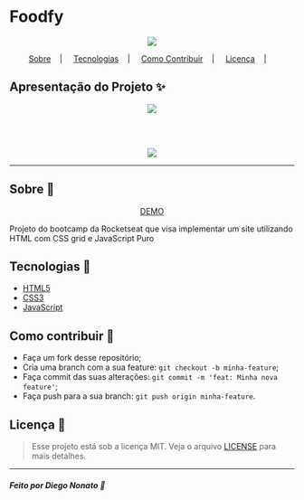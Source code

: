 <h1>Foodfy</h1>

<p align="center">
<image src="https://github.com/nonatodiego/foodfy/blob/master/assets/chef.png"/></br>
</p>

<p align="center">
<a href="#sobre-memo">Sobre</a>&nbsp;&nbsp;&nbsp; | &nbsp;&nbsp;&nbsp;
<a href="#tecnologias-rocket">Tecnologias</a>&nbsp;&nbsp;&nbsp; | &nbsp;&nbsp;&nbsp;
<a href="#como-contribuir-">Como Contribuir</a>&nbsp;&nbsp;&nbsp; | &nbsp;&nbsp;&nbsp;
<a href="#licença-scroll">Licença</a>&nbsp;&nbsp;&nbsp; | &nbsp;&nbsp;&nbsp;
</p>


## Apresentação do Projeto :sparkles:

<p align="center">
<image src="https://github.com/nonatodiego/foodfy/blob/master/layouts/mockup.png" />
</p>
<br><br>
<p align="center">
<image src="https://github.com/nonatodiego/foodfy/blob/master/layouts/foodfy-demo.gif" />
</p>

---

## Sobre :memo:

<p align="center">
  <a href="https://diego-foodfy.netlify.app/">DEMO</a>
</p>  

Projeto do bootcamp da Rocketseat que visa implementar um site utilizando HTML com CSS grid e JavaScript Puro

## Tecnologias :rocket:

- <a href="#">HTML5</a>
- <a href="#">CSS3</a>
- <a href="#">JavaScript</a>



## Como contribuir 🤔

- Faça um fork desse repositório;
- Cria uma branch com a sua feature: `git checkout -b minha-feature`;
- Faça commit das suas alterações: `git commit -m 'feat: Minha nova feature'`;
- Faça push para a sua branch: `git push origin minha-feature`.

## Licença :scroll:

> Esse projeto está sob a licença MIT. Veja o arquivo [LICENSE](LICENSE) para mais detalhes.

---

##### Feito por Diego Nonato :wave:
